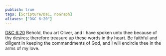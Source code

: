 ```yaml
---
publish: true
tags: [Scripture/DaC, noGraph]
aliases: ["D&C 6:20"]
---
```

[D&C 6:20](https://churchofjesuschrist.org/study/scriptures/dc-testament/dc/6?lang=eng&id=p20#p20) Behold, thou art Oliver, and I have spoken unto thee because of thy desires; therefore treasure up these words in thy heart. Be faithful and diligent in keeping the commandments of God, and I will encircle thee in the arms of my love.
